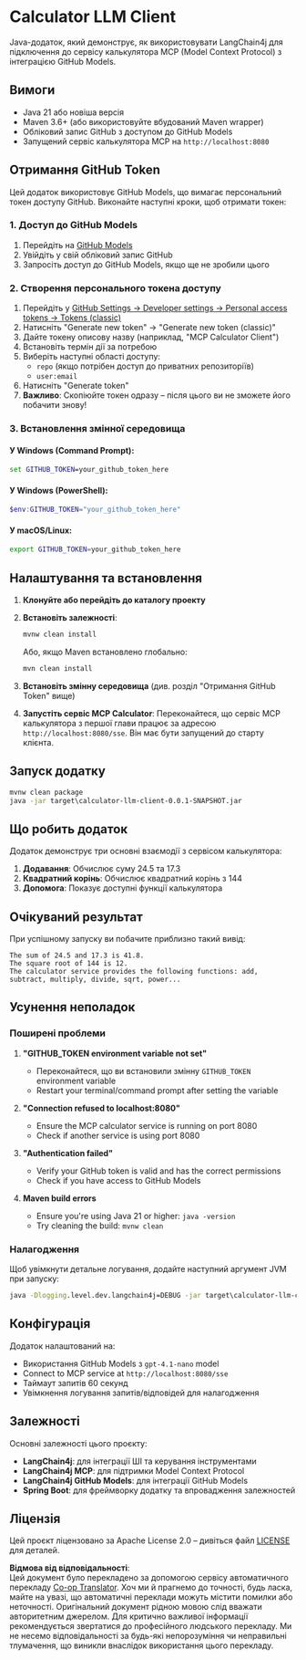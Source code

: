 <!--
CO_OP_TRANSLATOR_METADATA:
{
  "original_hash": "ac2459c0d5cc823922e3d9240a95028c",
  "translation_date": "2025-06-17T16:50:39+00:00",
  "source_file": "03-GettingStarted/03-llm-client/solution/java/README.md",
  "language_code": "uk"
}
-->
# Calculator LLM Client

Java-додаток, який демонструє, як використовувати LangChain4j для підключення до сервісу калькулятора MCP (Model Context Protocol) з інтеграцією GitHub Models.

## Вимоги

- Java 21 або новіша версія
- Maven 3.6+ (або використовуйте вбудований Maven wrapper)
- Обліковий запис GitHub з доступом до GitHub Models
- Запущений сервіс калькулятора MCP на `http://localhost:8080`

## Отримання GitHub Token

Цей додаток використовує GitHub Models, що вимагає персональний токен доступу GitHub. Виконайте наступні кроки, щоб отримати токен:

### 1. Доступ до GitHub Models
1. Перейдіть на [GitHub Models](https://github.com/marketplace/models)
2. Увійдіть у свій обліковий запис GitHub
3. Запросіть доступ до GitHub Models, якщо ще не зробили цього

### 2. Створення персонального токена доступу
1. Перейдіть у [GitHub Settings → Developer settings → Personal access tokens → Tokens (classic)](https://github.com/settings/tokens)
2. Натисніть "Generate new token" → "Generate new token (classic)"
3. Дайте токену описову назву (наприклад, "MCP Calculator Client")
4. Встановіть термін дії за потребою
5. Виберіть наступні області доступу:
   - `repo` (якщо потрібен доступ до приватних репозиторіїв)
   - `user:email`
6. Натисніть "Generate token"
7. **Важливо**: Скопіюйте токен одразу – після цього ви не зможете його побачити знову!

### 3. Встановлення змінної середовища

#### У Windows (Command Prompt):
```cmd
set GITHUB_TOKEN=your_github_token_here
```

#### У Windows (PowerShell):
```powershell
$env:GITHUB_TOKEN="your_github_token_here"
```

#### У macOS/Linux:
```bash
export GITHUB_TOKEN=your_github_token_here
```

## Налаштування та встановлення

1. **Клонуйте або перейдіть до каталогу проекту**

2. **Встановіть залежності**:
   ```cmd
   mvnw clean install
   ```
   Або, якщо Maven встановлено глобально:
   ```cmd
   mvn clean install
   ```

3. **Встановіть змінну середовища** (див. розділ "Отримання GitHub Token" вище)

4. **Запустіть сервіс MCP Calculator**:
   Переконайтеся, що сервіс MCP калькулятора з першої глави працює за адресою `http://localhost:8080/sse`. Він має бути запущений до старту клієнта.

## Запуск додатку

```cmd
mvnw clean package
java -jar target\calculator-llm-client-0.0.1-SNAPSHOT.jar
```

## Що робить додаток

Додаток демонструє три основні взаємодії з сервісом калькулятора:

1. **Додавання**: Обчислює суму 24.5 та 17.3
2. **Квадратний корінь**: Обчислює квадратний корінь з 144
3. **Допомога**: Показує доступні функції калькулятора

## Очікуваний результат

При успішному запуску ви побачите приблизно такий вивід:

```
The sum of 24.5 and 17.3 is 41.8.
The square root of 144 is 12.
The calculator service provides the following functions: add, subtract, multiply, divide, sqrt, power...
```

## Усунення неполадок

### Поширені проблеми

1. **"GITHUB_TOKEN environment variable not set"**
   - Переконайтеся, що ви встановили змінну `GITHUB_TOKEN` environment variable
   - Restart your terminal/command prompt after setting the variable

2. **"Connection refused to localhost:8080"**
   - Ensure the MCP calculator service is running on port 8080
   - Check if another service is using port 8080

3. **"Authentication failed"**
   - Verify your GitHub token is valid and has the correct permissions
   - Check if you have access to GitHub Models

4. **Maven build errors**
   - Ensure you're using Java 21 or higher: `java -version`
   - Try cleaning the build: `mvnw clean`

### Налагодження

Щоб увімкнути детальне логування, додайте наступний аргумент JVM при запуску:
```cmd
java -Dlogging.level.dev.langchain4j=DEBUG -jar target\calculator-llm-client-0.0.1-SNAPSHOT.jar
```

## Конфігурація

Додаток налаштований на:
- Використання GitHub Models з `gpt-4.1-nano` model
- Connect to MCP service at `http://localhost:8080/sse`
- Таймаут запитів 60 секунд
- Увімкнення логування запитів/відповідей для налагодження

## Залежності

Основні залежності цього проєкту:
- **LangChain4j**: для інтеграції ШІ та керування інструментами
- **LangChain4j MCP**: для підтримки Model Context Protocol
- **LangChain4j GitHub Models**: для інтеграції GitHub Models
- **Spring Boot**: для фреймворку додатку та впровадження залежностей

## Ліцензія

Цей проєкт ліцензовано за Apache License 2.0 – дивіться файл [LICENSE](../../../../../../03-GettingStarted/03-llm-client/solution/java/LICENSE) для деталей.

**Відмова від відповідальності**:  
Цей документ було перекладено за допомогою сервісу автоматичного перекладу [Co-op Translator](https://github.com/Azure/co-op-translator). Хоч ми й прагнемо до точності, будь ласка, майте на увазі, що автоматичні переклади можуть містити помилки або неточності. Оригінальний документ рідною мовою слід вважати авторитетним джерелом. Для критично важливої інформації рекомендується звертатися до професійного людського перекладу. Ми не несемо відповідальності за будь-які непорозуміння чи неправильні тлумачення, що виникли внаслідок використання цього перекладу.